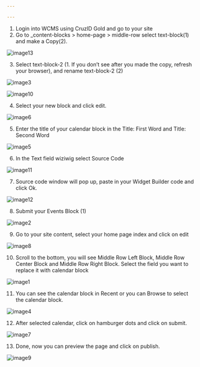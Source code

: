 ```yaml
---

---
```


1. Login into WCMS using CruzID Gold and go to your site
2. Go to _content-blocks > home-page > middle-row select text-block(1) and make a Copy(2).

  ![image13](https://user-images.githubusercontent.com/1000543/234380589-6f54ca42-4c92-41a7-8239-8c6f64cb139e.jpg)

3. Select text-block-2 (1. If you don’t see after you made the copy, refresh your browser), and rename text-block-2 (2)

  ![image3](https://user-images.githubusercontent.com/1000543/234380383-191fdd9d-ef09-4d89-9564-ebe75f44244c.jpg)

  ![image10](https://user-images.githubusercontent.com/1000543/234380578-8c546419-5064-4ac2-9db2-ff3e26968298.png)

4. Select your new block and click edit.

  ![image6](https://user-images.githubusercontent.com/1000543/234380569-46196f80-9a11-49b6-b373-02f283f83e0a.jpg)

5. Enter the title of your calendar block in the Title: First Word and Title: Second Word

  ![image5](https://user-images.githubusercontent.com/1000543/234380567-64be0a31-5785-40ef-84be-16eb0d6710c1.png)

6. In the Text field wiziwig select Source Code

  ![image11](https://user-images.githubusercontent.com/1000543/234380584-646e7e9c-025c-460e-aab3-f1ebff635567.png)

7. Source code window will pop up, paste in your Widget Builder code and click Ok.

  ![image12](https://user-images.githubusercontent.com/1000543/234380586-c4577297-4144-44b7-8547-6ded9ea5ac62.png)

8. Submit your Events Block (1)

  ![image2](https://user-images.githubusercontent.com/1000543/234380379-ce4619be-afce-4d3f-9ae1-5e45537e9c02.jpg)

9. Go to your site content, select your home page index and click on edit

  ![image8](https://user-images.githubusercontent.com/1000543/234380574-93c4fbef-a1ce-4fca-94ad-82f71fbcc131.jpg)

10. Scroll to the bottom, you will see Middle Row Left Block, Middle Row Center Block and Middle Row Right Block. Select the field you want to replace it with calendar block

   ![image1](https://user-images.githubusercontent.com/1000543/234380228-9d1fe4ac-04cb-404e-b5d3-1ac0da8efa9a.png)

11. You can see the calendar block in Recent or you can Browse to select the calendar block.

  ![image4](https://user-images.githubusercontent.com/1000543/234380384-eb004408-dc9f-46cd-a45b-4539edc15ff1.png)

12. After selected calendar, click on hamburger dots and click on submit.

  ![image7](https://user-images.githubusercontent.com/1000543/234380572-e28530e8-cfc7-4a89-afdb-8d30b9cdfaa8.jpg)

13. Done, now you can preview the page and click on publish.

  ![image9](https://user-images.githubusercontent.com/1000543/234380575-5673fea1-e4d8-406d-b461-4741beb0827c.png)

